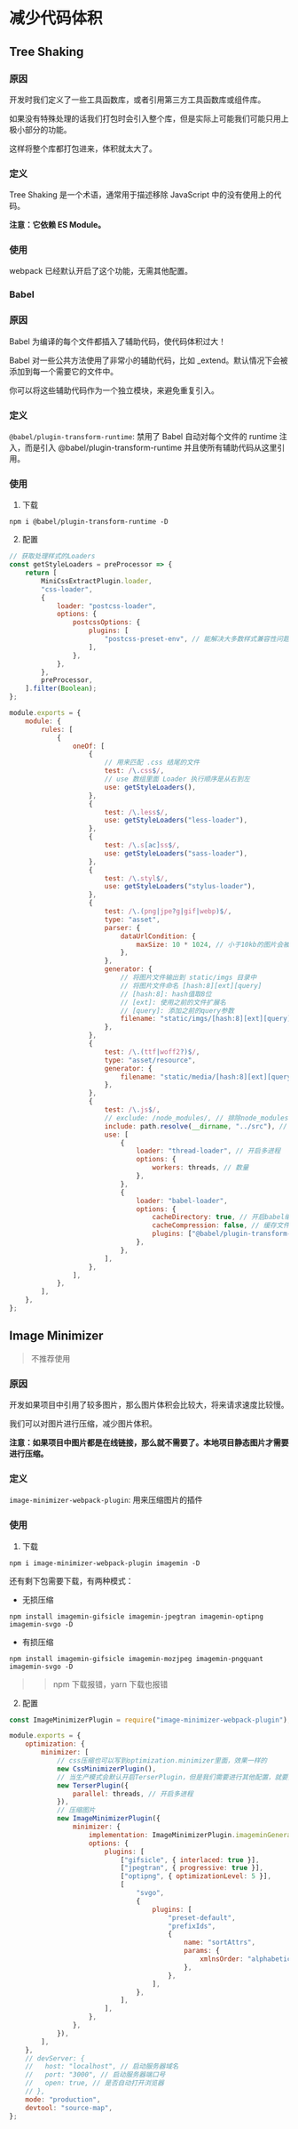 # 减少代码体积

## Tree Shaking

### 原因

开发时我们定义了一些工具函数库，或者引用第三方工具函数库或组件库。

如果没有特殊处理的话我们打包时会引入整个库，但是实际上可能我们可能只用上极小部分的功能。

这样将整个库都打包进来，体积就太大了。

### 定义

Tree Shaking 是一个术语，通常用于描述移除 JavaScript 中的没有使用上的代码。

**注意：它依赖 ES Module。**

### 使用

webpack 已经默认开启了这个功能，无需其他配置。

### Babel

### 原因

Babel 为编译的每个文件都插入了辅助代码，使代码体积过大！

Babel 对一些公共方法使用了非常小的辅助代码，比如 \_extend。默认情况下会被添加到每一个需要它的文件中。

你可以将这些辅助代码作为一个独立模块，来避免重复引入。

### 定义

`@babel/plugin-transform-runtime`: 禁用了 Babel 自动对每个文件的 runtime 注入，而是引入 @babel/plugin-transform-runtime 并且使所有辅助代码从这里引用。

### 使用

1. 下载

```commandLine
npm i @babel/plugin-transform-runtime -D
```

2. 配置

```js
// 获取处理样式的Loaders
const getStyleLoaders = preProcessor => {
	return [
		MiniCssExtractPlugin.loader,
		"css-loader",
		{
			loader: "postcss-loader",
			options: {
				postcssOptions: {
					plugins: [
						"postcss-preset-env", // 能解决大多数样式兼容性问题
					],
				},
			},
		},
		preProcessor,
	].filter(Boolean);
};

module.exports = {
	module: {
		rules: [
			{
				oneOf: [
					{
						// 用来匹配 .css 结尾的文件
						test: /\.css$/,
						// use 数组里面 Loader 执行顺序是从右到左
						use: getStyleLoaders(),
					},
					{
						test: /\.less$/,
						use: getStyleLoaders("less-loader"),
					},
					{
						test: /\.s[ac]ss$/,
						use: getStyleLoaders("sass-loader"),
					},
					{
						test: /\.styl$/,
						use: getStyleLoaders("stylus-loader"),
					},
					{
						test: /\.(png|jpe?g|gif|webp)$/,
						type: "asset",
						parser: {
							dataUrlCondition: {
								maxSize: 10 * 1024, // 小于10kb的图片会被base64处理
							},
						},
						generator: {
							// 将图片文件输出到 static/imgs 目录中
							// 将图片文件命名 [hash:8][ext][query]
							// [hash:8]: hash值取8位
							// [ext]: 使用之前的文件扩展名
							// [query]: 添加之前的query参数
							filename: "static/imgs/[hash:8][ext][query]",
						},
					},
					{
						test: /\.(ttf|woff2?)$/,
						type: "asset/resource",
						generator: {
							filename: "static/media/[hash:8][ext][query]",
						},
					},
					{
						test: /\.js$/,
						// exclude: /node_modules/, // 排除node_modules代码不编译
						include: path.resolve(__dirname, "../src"), // 也可以用包含
						use: [
							{
								loader: "thread-loader", // 开启多进程
								options: {
									workers: threads, // 数量
								},
							},
							{
								loader: "babel-loader",
								options: {
									cacheDirectory: true, // 开启babel编译缓存
									cacheCompression: false, // 缓存文件不要压缩
									plugins: ["@babel/plugin-transform-runtime"], // 减少代码体积
								},
							},
						],
					},
				],
			},
		],
	},
};
```

## Image Minimizer

> 不推荐使用

### 原因

开发如果项目中引用了较多图片，那么图片体积会比较大，将来请求速度比较慢。

我们可以对图片进行压缩，减少图片体积。

**注意：如果项目中图片都是在线链接，那么就不需要了。本地项目静态图片才需要进行压缩。**

### 定义

`image-minimizer-webpack-plugin`: 用来压缩图片的插件

### 使用

1. 下载

```commandLine
npm i image-minimizer-webpack-plugin imagemin -D
```

还有剩下包需要下载，有两种模式：

- 无损压缩

```commandLine
npm install imagemin-gifsicle imagemin-jpegtran imagemin-optipng imagemin-svgo -D
```

- 有损压缩

```commandLine
npm install imagemin-gifsicle imagemin-mozjpeg imagemin-pngquant imagemin-svgo -D
```

> > npm 下载报错，yarn 下载也报错

2. 配置

```js
const ImageMinimizerPlugin = require("image-minimizer-webpack-plugin");

module.exports = {
	optimization: {
		minimizer: [
			// css压缩也可以写到optimization.minimizer里面，效果一样的
			new CssMinimizerPlugin(),
			// 当生产模式会默认开启TerserPlugin，但是我们需要进行其他配置，就要重新写了
			new TerserPlugin({
				parallel: threads, // 开启多进程
			}),
			// 压缩图片
			new ImageMinimizerPlugin({
				minimizer: {
					implementation: ImageMinimizerPlugin.imageminGenerate,
					options: {
						plugins: [
							["gifsicle", { interlaced: true }],
							["jpegtran", { progressive: true }],
							["optipng", { optimizationLevel: 5 }],
							[
								"svgo",
								{
									plugins: [
										"preset-default",
										"prefixIds",
										{
											name: "sortAttrs",
											params: {
												xmlnsOrder: "alphabetical",
											},
										},
									],
								},
							],
						],
					},
				},
			}),
		],
	},
	// devServer: {
	//   host: "localhost", // 启动服务器域名
	//   port: "3000", // 启动服务器端口号
	//   open: true, // 是否自动打开浏览器
	// },
	mode: "production",
	devtool: "source-map",
};
```
